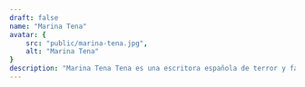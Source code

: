 ```yaml
---
draft: false
name: "Marina Tena"
avatar: {
    src: "public/marina-tena.jpg",
    alt: "Marina Tena"
}
description: "Marina Tena Tena es una escritora española de terror y fantasía, y de literatura infantil. Entre sus publicaciones más recientes se encuentran La novia Roja, Sangre Real, La bilogía de Las tres hijas del rey muerto, el relato de Monstruo doméstico y De dioses y brujas."
---
```

